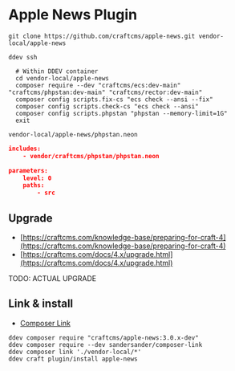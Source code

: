 # Apple News Plugin

```shell
git clone https://github.com/craftcms/apple-news.git vendor-local/apple-news
```

```shell
ddev ssh

  # Within DDEV container
  cd vendor-local/apple-news
  composer require --dev "craftcms/ecs:dev-main" "craftcms/phpstan:dev-main" "craftcms/rector:dev-main"
  composer config scripts.fix-cs "ecs check --ansi --fix"
  composer config scripts.check-cs "ecs check --ansi"
  composer config scripts.phpstan "phpstan --memory-limit=1G"
  exit
```

`vendor-local/apple-news/phpstan.neon`

```json
includes:
    - vendor/craftcms/phpstan/phpstan.neon

parameters:
    level: 0
    paths:
        - src
```

## Upgrade

- [https://craftcms.com/knowledge-base/preparing-for-craft-4](https://craftcms.com/knowledge-base/preparing-for-craft-4)
- [https://craftcms.com/docs/4.x/upgrade.html](https://craftcms.com/docs/4.x/upgrade.html)

TODO: ACTUAL UPGRADE

## Link & install

- [Composer Link](https://github.com/SanderSander/composer-link)

```shell
ddev composer require "craftcms/apple-news:3.0.x-dev"
ddev composer require --dev sandersander/composer-link
ddev composer link './vendor-local/*'
ddev craft plugin/install apple-news
```
